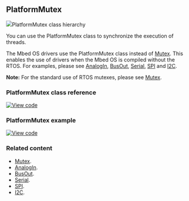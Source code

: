 ## PlatformMutex

<span class="images">![](http://os-doc-builder.test.mbed.com/docs/development/mbed-os-api-doxy/class_platform_mutex.png)<span>PlatformMutex class hierarchy</span></span>

You can use the PlatformMutex class to synchronize the execution of threads.

The Mbed OS drivers use the PlatformMutex class instead of [Mutex](mutex.html). This enables the use of drivers when the Mbed OS is compiled without the RTOS. For examples, please see [AnalogIn](analogin.html), [BusOut](busout.html), [Serial](serial.html), [SPI](spi.html) and [I2C](i2c.html).

<span class="notes">**Note:** For the standard use of RTOS mutexes, please see [Mutex](mutex.html).</span>

### PlatformMutex class reference

[![View code](https://www.mbed.com/embed/?type=library)](http://os-doc-builder.test.mbed.com/docs/development/mbed-os-api-doxy/class_platform_mutex.html)

### PlatformMutex example

[![View code](https://www.mbed.com/embed/?url=https://os.mbed.com/teams/mbed_example/code/mbed-os-example-platform-mutex/)](https://os.mbed.com/teams/mbed_example/code/mbed-os-example-platform-mutex/file/2084d9e90526/main.cpp)

### Related content

- [Mutex](mutex.html).
- [AnalogIn](analogin.html).
- [BusOut](busout.html).
- [Serial](serial.html).
- [SPI](spi.html).
- [I2C](i2c.html).
